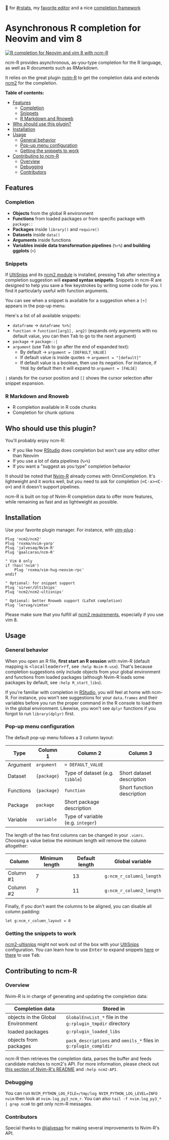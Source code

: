 :purple_heart: for [#rstats](https://twitter.com/search?q=%23rstats), my [favorite editor](https://neovim.io/) and a nice [completion framework](https://github.com/ncm2/ncm2)

# Asynchronous R completion for Neovim and vim 8

[![R completion for Neovim and vim 8 with ncm-R](https://asciinema.org/a/lsy3CMrmrDAK0IW6ABtJD079n.png)](https://asciinema.org/a/lsy3CMrmrDAK0IW6ABtJD079n)

ncm-R provides asynchronous, as-you-type completion for the R language, as well
as R documents such as RMarkdown.

It relies on the great plugin
[nvim-R](https://github.com/jalvesaq/Nvim-R) to get the completion data and
extends 
[ncm2](https://github.com/ncm2/ncm2)
for the completion.

**Table of contents:**
<!-- vim-markdown-toc GFM -->

* [Features](#features)
  * [Completion](#completion)
  * [Snippets](#snippets)
  * [R Markdown and Rnoweb](#r-markdown-and-rnoweb)
* [Who should use this plugin?](#who-should-use-this-plugin)
* [Installation](#installation)
* [Usage](#usage)
  * [General behavior](#general-behavior)
  * [Pop-up menu configuration](#pop-up-menu-configuration)
  * [Getting the snippets to work](#getting-the-snippets-to-work)
* [Contributing to ncm-R](#contributing-to-ncm-r)
  * [Overview](#overview)
  * [Debugging](#debugging)
  * [Contributors](#contributors)

<!-- vim-markdown-toc -->

## Features

### Completion

+ **Objects** from the global R environment
+ **Functions** from loaded packages or from specific package with `package::`
+ **Packages** inside `library()` and `require()`
+ **Datasets** inside `data()`
+ **Arguments** inside functions
+ **Variables inside data transformation pipelines** (`%>%`) **and building ggplots** (`+`)

### Snippets

If [UltiSnips](https://github.com/sirver/UltiSnips) and its [ncm2
module](https://github.com/ncm2/ncm2-ultisnips) is installed, pressing
<kbd>Tab</kbd> after selecting a completion suggestion will **expand syntax
snippets**. Snippets in ncm-R are designed to help you save a few keystrokes by
writing some code for you. I find it particularly useful with function
arguments.

You can see when a snippet is available for a suggestion when a `[+]` appears
in the pop-up menu.

Here's a list of all available snippets:

+ `dataframe` -> `dataframe %>%|`
+ `function` -> `function([arg1], arg2)` (expands only arguments with no
  default value, you can then <kbd>Tab</kbd> to go to the next argument)
+ `package` -> `package::|`
+ `argument` (use <kbd>Tab</kbd> to go after the end of expanded text):
  + By default -> `argument = [DEFAULT_VALUE]`
  + If default value is inside quotes -> `argument = "[default]"`
  + If default value is a boolean, then use its negation. For instance, if
    `TRUE` by default then it will expand to `argument = [FALSE]`

`|` stands for the cursor position and `[]` shows the cursor selection after snippet
expansion.

### R Markdown and Rnoweb

+ R completion available in R code chunks
+ Completion for chunk options

## Who should use this plugin?

You'll probably enjoy ncm-R:

+ If you like how [RStudio](https://rstudio.com) does completion but won't use
any editor other than Neovim
+ If you use a lot of data pipelines (`%>%`)
+ If you want a "suggest as you type" completion behavior

It should be noted that [Nvim-R](https://github.com/jalvesaq/Nvim-R) already
comes with OmniCompletion. It's lightweight and it works well, but you need to
ask for completion (<kbd>\<C-x\>\<C-o\></kbd>) and it
doesn't support pipelines.

ncm-R is built on top of Nvim-R completion data to offer more features, while
remaining as fast and as lightweight as possible.

## Installation

Use your favorite plugin manager. For instance, with
[vim-plug](https://github.com/junegunn/vim-plug) :

```vim
Plug 'ncm2/ncm2'
Plug 'roxma/nvim-yarp'
Plug 'jalvesaq/Nvim-R'
Plug 'gaalcaras/ncm-R'

" Vim 8 only
if !has('nvim')
    Plug 'roxma/vim-hug-neovim-rpc'
endif

" Optional: for snippet support
Plug 'sirver/UltiSnips'
Plug 'ncm2/ncm2-ultisnips'

" Optional: better Rnoweb support (LaTeX completion)
Plug 'lervag/vimtex'
```

Please make sure that you fulfill all [ncm2
requirements](https://github.com/ncm2/ncm2#requirements),
especially if you use vim 8.

## Usage

### General behavior

When you open an R file, **first start an R session** with nvim-R (default
mapping is <kbd>\<localleader\>rf</kbd>, see `:help Nvim-R-use`).  That's because
completion suggestions only include objects from your global environment and
functions from loaded packages (although Nvim-R loads some packages by default,
see `:help R_start_libs`).

If you're familiar with completion in [RStudio](https://rstudio.com),
you will feel at home with ncm-R. For instance, you won't see suggestions for
your `data.frames` and their variables before you run the proper command in the
R console to load them in the global environment.  Likewise, you won't see
`dplyr` functions if you forgot to run `library(dplyr)` first.

### Pop-up menu configuration

The default pop-up menu follows a 3 column layout:

| Type      | Column 1    | Column 2                          | Column 3                   |
| ---       | ---         | ---                               | ---                        |
| Argument  | `argument`  | `= DEFAULT_VALUE`                 |                            |
| Dataset   | `{package}` | Type of dataset (e.g. `tibble`)   | Short dataset description  |
| Functions | `{package}` | `function`                        | Short function description |
| Package   | `package`   | Short package description         |                            |
| Variable  | `variable`  | Type of variable (e.g. `integer`) |                            |

The length of the two first columns can be changed in your `.vimrc`. Choosing
a value below the minimum length will remove the column altogether:

| Column    | Minimum length | Default length | Global variable          |
| ---       | ---            | ---            | ---                      |
| Column #1 | 7              | 13             | `g:ncm_r_column1_length` |
| Column #2 | 7              | 11             | `g:ncm_r_column2_length` |

Finally, if you don't want the columns to be aligned, you can disable all
column padding:

```vim
let g:ncm_r_column_layout = 0
```

### Getting the snippets to work

[ncm2-ultisnips](https://github.com/ncm2/ncm2-ultisnips) might not work out of
the box with your [UltiSnips](https://github.com/SirVer/ultisnips)
configuration. You can learn how to use <kbd>Enter</kbd> to expand snippets
[here](https://github.com/ncm2/ncm2-ultisnips#vimrc-example) or
[there](https://github.com/ncm2/ncm2-ultisnips/issues/6#issuecomment-410186456)
to use <kbd>Tab</kbd>.

## Contributing to ncm-R

### Overview

Nvim-R is in charge of generating and updating the completion data:

| Completion data | Stored in |
| --- | --- |
| objects in the Global Environment | `GlobalEnvList_*` file in the `g:rplugin_tmpdir` directory |
| loaded packages | `g:rplugin_loaded_libs` |
| objects from packages | `pack_descriptions` and `omnils_*` files in `g:rplugin_compldir` |

ncm-R then retrieves the completion data, parses the buffer and feeds candidate
matches to ncm2's API.  For more information, please check out [this section of
Nvim-R's
README](https://github.com/jalvesaq/Nvim-R#the-communication-between-r-and-either-vim-or-neovim)
and `:help ncm2-API`.

### Debugging

You can run `NVIM_PYTHON_LOG_FILE=/tmp/log NVIM_PYTHON_LOG_LEVEL=INFO nvim`
then look at `nvim.log_py3_ncm_r`. You can also `tail -f nvim.log_py3_*
| grep ncmR` to get only ncm-R messages.

### Contributors

Special thanks to [@jalvesaq](https://github.com/jalvesaq) for making several
improvements to Nvim-R's API.
